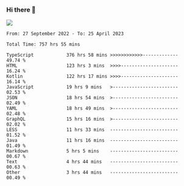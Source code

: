 ### Hi there 👋

<!--<a href="https://github.com/search?o=desc&q=author%3Abushiyi&s=committer-date&type=Commits">-->
<!--    <img align="center" height = "178" src="https://github-readme-stats.vercel.app/api?username=bushiyi&count_private=true&show_icons=true&theme=noctis_minimus&hide=contribs&include_all_commits=true" />-->
<!--</a>-->
<!--<a href="https://github.com/bushiyi?tab=repositories">-->
<!--    <img align="center" height = "178" src="https://github-readme-stats.vercel.app/api/top-langs/?username=bushiyi&count_private=true&theme=noctis_minimus" />-->
<!--</a>-->
 
<!-- [![Ashutosh's github activity graph](https://activity-graph.herokuapp.com/graph?username=bushiyi&theme=react&bg_color=1B2932&point=698B69&line=698B69)](https://github.com/ashutosh00710/github-readme-activity-graph)
 -->


![](https://raw.githubusercontent.com/bushiyi/bushiyi/master/assets/github-contribution-grid-snake.svg)

<!--START_SECTION:waka-->

```text
From: 27 September 2022 - To: 25 April 2023

Total Time: 757 hrs 55 mins

TypeScript            376 hrs 58 mins >>>>>>>>>>>>-------------   49.74 %
HTML                  123 hrs 3 mins  >>>>---------------------   16.24 %
Kotlin                122 hrs 17 mins >>>>---------------------   16.14 %
JavaScript            19 hrs 9 mins   >------------------------   02.53 %
JSON                  18 hrs 54 mins  >------------------------   02.49 %
YAML                  18 hrs 49 mins  >------------------------   02.48 %
GraphQL               15 hrs 16 mins  >------------------------   02.02 %
LESS                  11 hrs 33 mins  -------------------------   01.52 %
Java                  11 hrs 16 mins  -------------------------   01.49 %
Markdown              5 hrs 5 mins    -------------------------   00.67 %
Text                  4 hrs 44 mins   -------------------------   00.63 %
Other                 3 hrs 44 mins   -------------------------   00.49 %
```

<!--END_SECTION:waka-->

